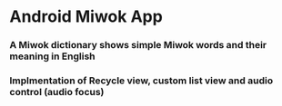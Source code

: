 # Android Miwok App

### A Miwok dictionary shows simple Miwok words and their meaning in English

### Implmentation of Recycle view, custom list view and audio control (audio focus)